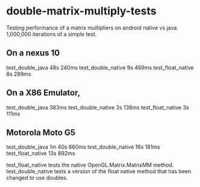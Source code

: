 # double-matrix-multiply-tests
Testing performance of a matrix multipliers on android native vs java.
1,000,000 iterations of a simple test.


## On a nexus 10
test_double_java   48s 240ms
test_double_native  9s 469ms
test_float_native   8s 289ms

## On a X86 Emulator, 
test_double_java       383ms
test_double_native  3s 138ms
test_float_native   3s 111ms

## Motorola Moto G5
test_double_java   1m 40s 660ms
test_double_native    16s 181ms
test_float_native     13s 892ms

test_float_native tests the native OpenGL.Matrix.MatrixMM method.
test_double_native tests a version of the float native method that has been changed to use doubles.

